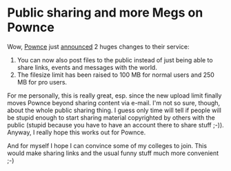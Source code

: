 # Public sharing and more Megs on Pownce

Wow, [Pownce](http://pownce.com) just [announced](http://blog.pownce.com/2008/05/07/public-file-sharing-and-increased-file-sizes/) 2 huges changes to their service:

1.  You can now also post files to the public instead of just being able to
    share links, events and messages with the world.
2.  The filesize limit has been raised to 100 MB for normal users and 250 MB
    for pro users.

For me personally, this is really great, esp. since the new upload limit finally moves Pownce
beyond sharing content via e-mail. I'm not so sure, though, about the whole
public sharing thing. I guess only time will tell if people will be stupid
enough to start sharing material copyrighted by others with the public (stupid because you
have to have an account there to share stuff ;-)). Anyway, I really hope this
works out for Pownce.

And for myself I hope I can convince some of my colleges to join. This would make sharing links and the usual funny stuff much more convenient ;-)